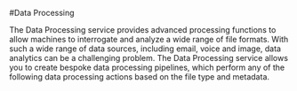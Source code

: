 #Data Processing

The Data Processing service provides advanced processing functions to allow machines to interrogate and analyze a wide range of file formats.
With such a wide range of data sources, including email, voice and image, data analytics can be a challenging problem. The Data Processing
service allows you to create bespoke data processing pipelines, which perform any of the following data processing actions based on the file
type and metadata.
